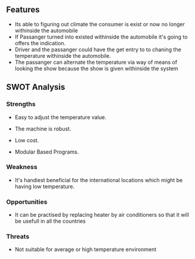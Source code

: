 
## Features
* Its able to figuring out climate the consumer is exist or now no longer withinside the
automobile
* If Passanger turned into existed withinside the automobile it's going to offers the
indication. 
* Driver and the passanger could have the get entry to to chaning the temperature
withinside the automobile. 
* The passanger can alternate the temperature via way of means of looking the show
because the show is given withinside the system 
## SWOT Analysis 
### Strengths
* Easy to adjust the temperature value. 

* The machine is robust. 
* Low cost. 

* Modular Based Programs. 
### Weakness
* It's handiest beneficial for the international locations which might be having low
temperature. 
### Opportunities
* It can be practised by replacing heater by air conditioners so that it will be usefull in all the
countries
### Threats 
* Not suitable for average or high temperature environment


